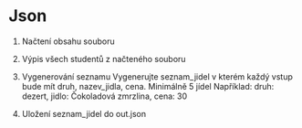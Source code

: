 # Json

1. Načtení obsahu souboru
2. Výpis všech studentů z načteného souboru
3. Vygenerování seznamu
  Vygenerujte seznam_jidel v kterém každý vstup bude mít druh, nazev_jidla, cena.
   Minimálně 5 jídel
   Například: druh: dezert, jidlo: Čokoladová zmrzlina, cena: 30
 
4. Uložení seznam_jidel do out.json